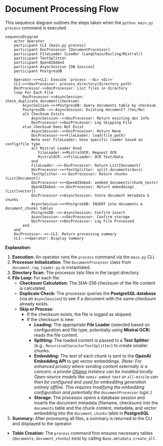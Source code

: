 # Document Processing Flow

This sequence diagram outlines the steps taken when the `python main.py process` command is executed.

```mermaid
sequenceDiagram
    actor Operator
    participant CLI [main.py process]
    participant DocProcessor [DocumentProcessor]
    participant FileLoader [Loader (LangChain/Docling/Mistral)]
    participant TextSplitter
    participant OpenAIEmbed
    participant AsyncSession [DB Session]
    participant PostgresDB

    Operator->>+CLI: Execute `process --dir <dir>`
    CLI->>+DocProcessor: process_directory(directory_path)
    DocProcessor->>DocProcessor: List files in directory
    loop For Each File
        DocProcessor->>AsyncSession: check_duplicate_document(checksum)
        AsyncSession->>+PostgresDB: Query documents table by checksum
        PostgresDB-->>-AsyncSession: Existing document? (Yes/No)
        alt Checksum Exists
            AsyncSession-->>DocProcessor: Return existing doc info
            DocProcessor->>DocProcessor: Log Skipping File
        else Checksum Does Not Exist
            AsyncSession-->>DocProcessor: Return None
            DocProcessor->>+FileLoader: load(file_path)
            Note over FileLoader: Uses specific loader based on config/file type
            alt Mistral Loader Used
               FileLoader->>MistralOCR: Request OCR
               MistralOCR-->>FileLoader: OCR Text/Data
            end
            FileLoader-->>-DocProcessor: Return List[Document]
            DocProcessor->>+TextSplitter: split_documents(docs)
            TextSplitter-->>-DocProcessor: Return chunks (List[Document])
            DocProcessor->>+OpenAIEmbed: aembed_documents(chunk_texts)
            OpenAIEmbed-->>-DocProcessor: Return embeddings (List[vector])
            DocProcessor->>AsyncSession: Store document metadata & chunks
            AsyncSession->>+PostgresDB: INSERT into documents & document_chunks tables
            PostgresDB-->>-AsyncSession: Confirm insert
            AsyncSession-->>DocProcessor: Confirm storage
            DocProcessor->>DocProcessor: Log File Processed
        end
    end
    DocProcessor-->>-CLI: Return processing summary
    CLI-->>Operator: Display summary
```

**Explanation:**

1.  **Execution:** An operator runs the `process` command via the `main.py` CLI.
2.  **Processor Initialization:** The `DocumentProcessor` class from `document_rag_loader.py` is instantiated.
3.  **Directory Scan:** The processor lists files in the target directory.
4.  **File Loop:** For each file:
    *   **Checksum Calculation:** The SHA-256 checksum of the file content is calculated.
    *   **Duplicate Check:** The processor queries the **PostgreSQL database** (via an `AsyncSession`) to see if a document with the same checksum already exists.
    *   **Skip or Process:**
        *   If the checksum exists, the file is logged as skipped.
        *   If the checksum is new:
            *   **Loading:** The appropriate **File Loader** (selected based on configuration and file type, potentially using **Mistral OCR**) reads the file content.
            *   **Splitting:** The loaded content is passed to a **Text Splitter** (e.g., `RecursiveCharacterTextSplitter`) to create smaller chunks.
            *   **Embedding:** The text of each chunk is sent to the **OpenAI Embedding API** to get vector embeddings. *(Note: For enhanced privacy where sending content externally is a concern, a private [Ollama](https://ollama.com/) instance can be installed locally. Open-source models like `nomic-embed-text` or `all-minilm` can then be configured and used for embedding generation entirely offline. This requires modifying the embedding configuration and potentially the `DocumentProcessor` logic.)*
            *   **Storage:** The processor opens a database session and inserts the document metadata (filename, checksum) into the `documents` table and the chunk content, metadata, and vector embedding into the `document_chunks` table in **PostgreSQL**.
5.  **Summary:** After processing all files, a summary is returned to the CLI and displayed to the operator.
*   **Table Creation:** The `process` command first ensures necessary tables (`documents`, `document_chunks`) exist by calling `Base.metadata.create_all`. 